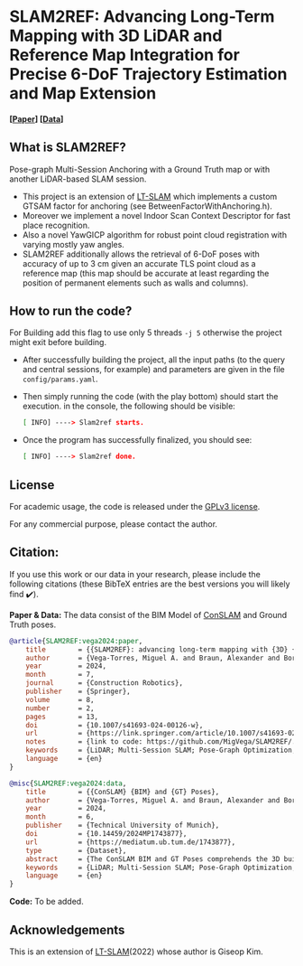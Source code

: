 # SLAM2REF: Advancing Long-Term Mapping with 3D LiDAR and Reference Map Integration for Precise 6-DoF Trajectory Estimation and Map Extension

#### [[Paper](https://link.springer.com/article/10.1007/s41693-024-001)] [[Data](https://mediatum.ub.tum.de/1743877)]


## What is SLAM2REF?
Pose-graph Multi-Session Anchoring with a Ground Truth map or with another LiDAR-based SLAM session.
- This project is an extension of [LT-SLAM](https://github.com/gisbi-kim/lt-mapper/tree/main/ltslam) which implements a custom GTSAM factor for anchoring (see BetweenFactorWithAnchoring.h).
- Moreover we implement a novel Indoor Scan Context Descriptor for fast place recognition.
- Also a novel YawGICP algorithm for robust point cloud registration with varying mostly yaw angles.
- SLAM2REF additionally allows the retrieval of 6-DoF poses with accuracy of up to 3 cm given an accurate TLS point cloud  as a reference map (this map should be accurate at least regarding the position of permanent elements such as walls and columns).
    
    
## How to run the code?

For Building add this flag to use only 5 threads `-j 5` otherwise the project might exit before building.

- After successfully building the project, all the input paths (to the query and central sessions, for example) and parameters are given in the file `config/params.yaml`.

- Then simply running the code (with the play bottom) should start the execution.
    in the console, the following should be visible:
  
    ```bash
    [ INFO] ----> Slam2ref starts.
    ```

- Once the program has successfully finalized, you should see:
  
    ```bash
    [ INFO] ----> Slam2ref done.
    ```

## License
For academic usage, the code is released under the [GPLv3 license](https://www.gnu.org/licenses/gpl-3.0.en.html). 

For any commercial purpose, please contact the author.

## Citation:
If you use this work or our data in your research, please include the following citations (these BibTeX entries are the best versions you will likely find ✔️).

**Paper & Data:**
The data consist of the BIM Model of [ConSLAM](https://github.com/mac137/ConSLAM) and Ground Truth poses.

```bibtex
@article{SLAM2REF:vega2024:paper,
	title        = {{SLAM2REF}: advancing long-term mapping with {3D} {LiDAR} and reference map integration for precise 6-{DoF} trajectory estimation and map extension},
	author       = {Vega-Torres, Miguel A. and Braun, Alexander and Borrmann, André},
	year         = 2024,
	month        = 7,
	journal      = {Construction Robotics},
	publisher    = {Springer},
	volume       = 8,
	number       = 2,
	pages        = 13,
	doi          = {10.1007/s41693-024-00126-w},
	url          = {https://link.springer.com/article/10.1007/s41693-024-00126-w},
	notes        = {link to code: https://github.com/MigVega/SLAM2REF/. Link to data: https://mediatum.ub.tum.de/1743877},
	keywords     = {LiDAR; Multi-Session SLAM; Pose-Graph Optimization; Loop Closure; Long-term Mapping; Change Detection; {BIM} Update; {3D} Indoor Localization and Mapping},
	language     = {en}
}

@misc{SLAM2REF:vega2024:data,
	title        = {{ConSLAM} {BIM} and {GT} Poses},
	author       = {Vega-Torres, Miguel A. and Braun, Alexander and Borrmann, André},
	year         = 2024,
	month        = 6,
	publisher    = {Technical University of Munich},
	doi          = {10.14459/2024MP1743877},
	url          = {https://mediatum.ub.tum.de/1743877},
	type         = {Dataset},
	abstract     = {The ConSLAM BIM and GT Poses comprehends the 3D building information model (in IFC and Revit formats), manually elaborated based on the terrestrial laser scanner of the sequence 2 of ConSLAM, and the refined grounth truth (GT) poses (in TUM format) of the sessions 2, 3, 4 and 5 of the open-access Con{SLAM} dataset. This dataset can be found here: https://github.com/mac137/ConSLAM},
	keywords     = {LiDAR; Multi-Session SLAM; Pose-Graph Optimization; Loop Closure; Long-term Mapping; Change Detection; {BIM} Update; {3D} Indoor Localization and Mapping},
	language     = {en}
}
```
**Code:** To be added.

## Acknowledgements
This is an extension of [LT-SLAM](https://github.com/gisbi-kim/lt-mapper/tree/main/ltslam)(2022) whose author is Giseop Kim.
